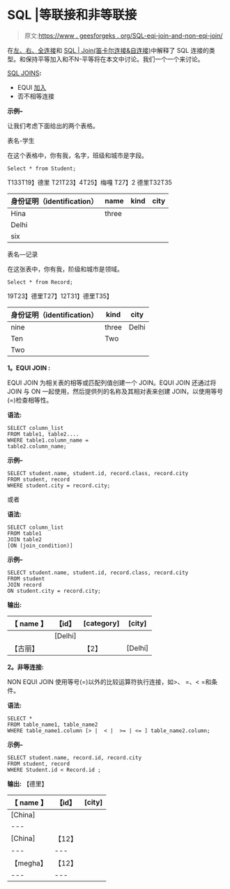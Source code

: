 # SQL |等联接和非等联接

> 原文:[https://www . geesforgeks . org/SQL-eqi-join-and-non-eqi-join/](https://www.geeksforgeeks.org/sql-equi-join-and-non-equi-join/)

在[左、右、全连接](https://www.geeksforgeeks.org/sql-join-set-1-inner-left-right-and-full-joins/)和 [SQL | Join(笛卡尔连接&自连接)](https://www.geeksforgeeks.org/sql-join-cartesian-join-self-join/?ref=lbp)中解释了 SQL 连接的类型。和保持平等加入和不N-平等将在本文中讨论。我们一个一个来讨论。

[SQL JOINS](https://www.geeksforgeeks.org/sql-join-set-1-inner-left-right-and-full-joins/)**:**

*   EQUI [加入](https://www.geeksforgeeks.org/sql-join-set-1-inner-left-right-and-full-joins/)
*   否不相等连接

**示例–**

让我们考虑下面给出的两个表格。

表名-学生

在这个表格中，你有我，名字，班级和城市是字段。

```
Select * from Student;
```

T133T19】德里 T21T23】4T25】梅嘎 T27】2 德里T32T35

| 身份证明（identification） | name | kind | city |
| --- | --- | --- | --- |
| Hina | three |
| Delhi |
| six |

表名—记录

在这张表中，你有我，阶级和城市是领域。

```
Select * from Record;
```

19T23】德里T27】12T31】德里T35】

| 身份证明（identification） | kind | city |
| --- | --- | --- |
| nine | three | Delhi |
| Ten | Two |
| Two |

**1。EQUI JOIN :**

EQUI JOIN 为相关表的相等或匹配列值创建一个 JOIN。EQUI JOIN 还通过将 JOIN 与 ON 一起使用，然后提供列的名称及其相对表来创建 JOIN，以使用等号(=)检查相等性。

**语法:**

```
SELECT column_list  
FROM table1, table2....
WHERE table1.column_name =
table2.column_name;  

```

**示例–**

```
SELECT student.name, student.id, record.class, record.city
FROM student, record
WHERE student.city = record.city;
```

或者

**语法:**

```
SELECT column_list
FROM table1  
JOIN table2
[ON (join_condition)]

```

**示例–**

```
SELECT student.name, student.id, record.class, record.city
FROM student
JOIN record
ON student.city = record.city;
```

**输出:**

| 【 name 】 | 【id】 | [category] | [city] |
| --- | --- | --- | --- |
|  | [Delhi] |
| 【古丽】 |  | 【2】 | [Delhi] |

**2。非等连接:**

NON EQUI JOIN 使用等号(=)以外的比较运算符执行连接，如>、 =、< =和条件。

**语法:**

```
SELECT *  
FROM table_name1, table_name2  
WHERE table_name1.column [> |  < |  >= | <= ] table_name2.column;

```

**示例–**

```
SELECT student.name, record.id, record.city
FROM student, record
WHERE Student.id < Record.id ;
```

**输出:** 【德里】

| 【 name 】 | 【id】 | [city] |
| --- | --- | --- |
| [China] |
| --- |
| [China] | 【12】 |
| --- | --- |
| 【megha】 | 【12】 |
| --- | --- |